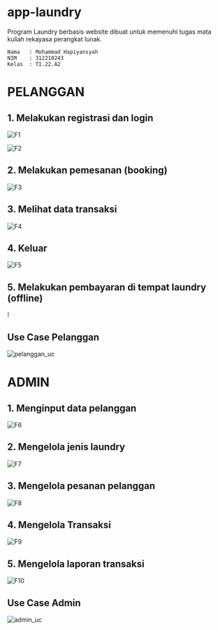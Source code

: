 # app-laundry
Program Laundry berbasis website dibuat untuk memenuhi tugas mata kuliah rekayasa perangkat lunak. 

```
Nama   : Mohammad Hapiyansyah
NIM    : 312210243
Kelas  : TI.22.A2
```

# PELANGGAN
## 1. Melakukan registrasi dan login 

![F1](foto/F1.png)

![F2](foto/F2.png)

## 2. Melakukan pemesanan (booking)

![F3](foto/F3.png)

## 3. Melihat data transaksi

![F4](foto/F4.png)

## 4. Keluar

![F5](foto/F5.png)

## 5. Melakukan pembayaran di tempat laundry (offline)

!

## Use Case Pelanggan

![pelanggan_uc](foto/pelanggan_uc.png)

# ADMIN
## 1. Menginput data pelanggan

![F6](foto/F6.png)

## 2. Mengelola jenis laundry

![F7](foto/F7.png)

## 3. Mengelola pesanan pelanggan

![F8](foto/F8.png)

## 4. Mengelola Transaksi

![F9](foto/F9.png)

## 5. Mengelola laporan transaksi

![F10](foto/F10.png)

## Use Case Admin

![admin_uc](foto/admin_uc.png)
